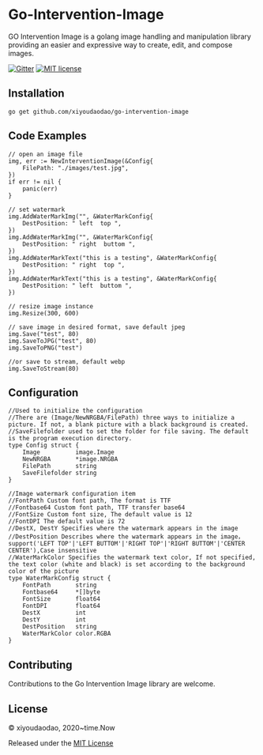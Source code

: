 # Go-Intervention-Image

GO Intervention Image is a golang image handling and manipulation library providing an easier and expressive way to create, edit, and compose images. 

[![Gitter](https://badges.gitter.im/Go-Intervention-Image/community.svg)](https://gitter.im/Go-Intervention-Image/community?utm_source=badge&utm_medium=badge&utm_campaign=pr-badge)
[![MIT license](https://img.shields.io/badge/license-MIT-brightgreen.svg)](https://opensource.org/licenses/MIT)

## Installation
```golang
go get github.com/xiyoudaodao/go-intervention-image
```

## Code Examples

```golang
// open an image file
img, err := NewInterventionImage(&Config{
    FilePath: "./images/test.jpg",
})
if err != nil {
    panic(err)
}

// set watermark
img.AddWaterMarkImg("", &WaterMarkConfig{
    DestPosition: " left  top ",
})
img.AddWaterMarkImg("", &WaterMarkConfig{
    DestPosition: " right  buttom ",
})
img.AddWaterMarkText("this is a testing", &WaterMarkConfig{
    DestPosition: " right  top ",
})
img.AddWaterMarkText("this is a testing", &WaterMarkConfig{
    DestPosition: " left  buttom ",
})

// resize image instance
img.Resize(300, 600)

// save image in desired format, save default jpeg
img.Save("test", 80)
img.SaveToJPG("test", 80)
img.SaveToPNG("test")

//or save to stream, default webp
img.SaveToStream(80)
```

## Configuration
```golang
//Used to initialize the configuration
//There are (Image/NewNRGBA/FilePath) three ways to initialize a picture. If not, a blank picture with a black background is created.
//SaveFilefolder used to set the folder for file saving. The default is the program execution directory.
type Config struct {
	Image          image.Image
	NewNRGBA       *image.NRGBA
	FilePath       string
	SaveFilefolder string
}

//Image watermark configuration item
//FontPath Custom font path, The format is TTF
//Fontbase64 Custom font path, TTF transfer base64
//FontSize Custom font size, The default value is 12
//FontDPI The default value is 72
//DestX, DestY Specifies where the watermark appears in the image
//DestPosition Describes where the watermark appears in the image，support('LEFT TOP'|'LEFT BUTTOM'|'RIGHT TOP'|'RIGHT BUTTOM'|'CENTER CENTER'),Case insensitive
//WaterMarkColor Specifies the watermark text color, If not specified, the text color (white and black) is set according to the background color of the picture
type WaterMarkConfig struct {
	FontPath       string
	Fontbase64     *[]byte
	FontSize       float64
	FontDPI        float64
	DestX          int
	DestY          int
	DestPosition   string
	WaterMarkColor color.RGBA
}
```

## Contributing

Contributions to the Go Intervention Image library are welcome. 

## License

© xiyoudaodao, 2020~time.Now

Released under the [MIT License](https://github.com/xiyoudaodao/go-intervention-image/blob/master/License)
